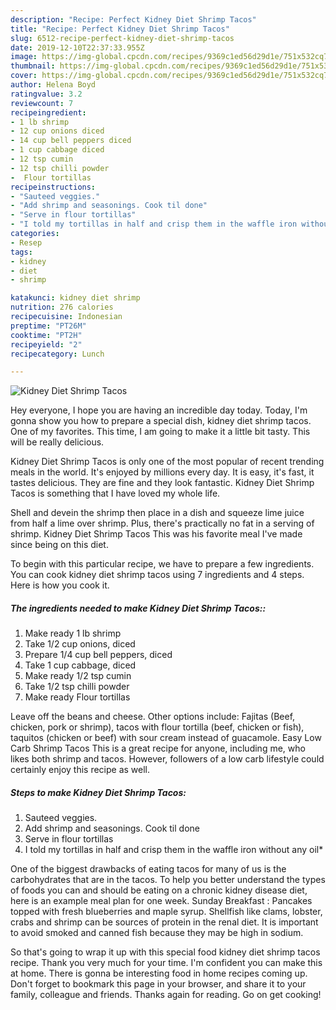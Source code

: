 ```yaml
---
description: "Recipe: Perfect Kidney Diet Shrimp Tacos"
title: "Recipe: Perfect Kidney Diet Shrimp Tacos"
slug: 6512-recipe-perfect-kidney-diet-shrimp-tacos
date: 2019-12-10T22:37:33.955Z
image: https://img-global.cpcdn.com/recipes/9369c1ed56d29d1e/751x532cq70/kidney-diet-shrimp-tacos-recipe-main-photo.jpg
thumbnail: https://img-global.cpcdn.com/recipes/9369c1ed56d29d1e/751x532cq70/kidney-diet-shrimp-tacos-recipe-main-photo.jpg
cover: https://img-global.cpcdn.com/recipes/9369c1ed56d29d1e/751x532cq70/kidney-diet-shrimp-tacos-recipe-main-photo.jpg
author: Helena Boyd
ratingvalue: 3.2
reviewcount: 7
recipeingredient:
- 1 lb shrimp
- 12 cup onions diced
- 14 cup bell peppers diced
- 1 cup cabbage diced
- 12 tsp cumin
- 12 tsp chilli powder
-  Flour tortillas
recipeinstructions:
- "Sauteed veggies."
- "Add shrimp and seasonings. Cook til done"
- "Serve in flour tortillas"
- "I told my tortillas in half and crisp them in the waffle iron without any oil*"
categories:
- Resep
tags:
- kidney
- diet
- shrimp

katakunci: kidney diet shrimp
nutrition: 276 calories
recipecuisine: Indonesian
preptime: "PT26M"
cooktime: "PT2H"
recipeyield: "2"
recipecategory: Lunch

---
```



![Kidney Diet Shrimp Tacos](https://img-global.cpcdn.com/recipes/9369c1ed56d29d1e/751x532cq70/kidney-diet-shrimp-tacos-recipe-main-photo.jpg)

Hey everyone, I hope you are having an incredible day today. Today, I'm gonna show you how to prepare a special dish, kidney diet shrimp tacos. One of my favorites. This time, I am going to make it a little bit tasty. This will be really delicious.

Kidney Diet Shrimp Tacos is only one of the most popular of recent trending meals in the world. It's enjoyed by millions every day. It is easy, it's fast, it tastes delicious. They are fine and they look fantastic. Kidney Diet Shrimp Tacos is something that I have loved my whole life.

Shell and devein the shrimp then place in a dish and squeeze lime juice from half a lime over shrimp. Plus, there&#39;s practically no fat in a serving of shrimp. Kidney Diet Shrimp Tacos This was his favorite meal I&#39;ve made since being on this diet.


To begin with this particular recipe, we have to prepare a few ingredients. You can cook kidney diet shrimp tacos using 7 ingredients and 4 steps. Here is how you cook it.

##### The ingredients needed to make Kidney Diet Shrimp Tacos::

1. Make ready 1 lb shrimp
1. Take 1/2 cup onions, diced
1. Prepare 1/4 cup bell peppers, diced
1. Take 1 cup cabbage, diced
1. Make ready 1/2 tsp cumin
1. Take 1/2 tsp chilli powder
1. Make ready  Flour tortillas


Leave off the beans and cheese. Other options include: Fajitas (Beef, chicken, pork or shrimp), tacos with flour tortilla (beef, chicken or fish), taquitos (chicken or beef) with sour cream instead of guacamole. Easy Low Carb Shrimp Tacos This is a great recipe for anyone, including me, who likes both shrimp and tacos. However, followers of a low carb lifestyle could certainly enjoy this recipe as well. 

##### Steps to make Kidney Diet Shrimp Tacos:

1. Sauteed veggies.
1. Add shrimp and seasonings. Cook til done
1. Serve in flour tortillas
1. I told my tortillas in half and crisp them in the waffle iron without any oil*


One of the biggest drawbacks of eating tacos for many of us is the carbohydrates that are in the tacos. To help you better understand the types of foods you can and should be eating on a chronic kidney disease diet, here is an example meal plan for one week. Sunday Breakfast : Pancakes topped with fresh blueberries and maple syrup. Shellfish like clams, lobster, crabs and shrimp can be sources of protein in the renal diet. It is important to avoid smoked and canned fish because they may be high in sodium. 

So that's going to wrap it up with this special food kidney diet shrimp tacos recipe. Thank you very much for your time. I'm confident you can make this at home. There is gonna be interesting food in home recipes coming up. Don't forget to bookmark this page in your browser, and share it to your family, colleague and friends. Thanks again for reading. Go on get cooking!
